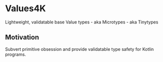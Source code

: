 # Values4K

Lightweight, validatable base Value types - aka Microtypes - aka Tinytypes

## Motivation
Subvert primitive obsession and provide validatable type safety for Kotlin programs.
